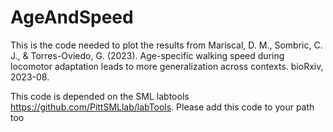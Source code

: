 # AgeAndSpeed

This is the code needed to plot the results from Mariscal, D. M., Sombric, C. J., & Torres-Oviedo, G. (2023). Age-specific walking speed during locomotor adaptation leads to more generalization across contexts. bioRxiv, 2023-08.

This code is depended on the SML labtools https://github.com/PittSMLlab/labTools. Please add this code to your path too
